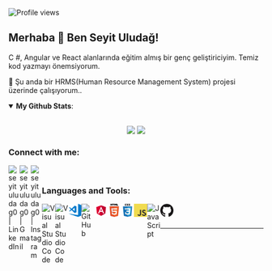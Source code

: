 ![Profile views](https://gpvc.arturio.dev/seyituludag0) 
## Merhaba 👋 Ben Seyit Uludağ!
C #, Angular ve React alanlarında eğitim almış bir genç geliştiriciyim. Temiz kod yazmayı önemsiyorum.

 🚗 Şu anda bir HRMS(Human Resource Management System) projesi üzerinde çalışıyorum..



<details open>
 <summary>  <b>My Github Stats</b>: </summary>
<br>
<p align = "center">
  <img src = "https://github-readme-stats.vercel.app/api?username=seyituludag0&show_icons=true&theme=yeblu&line_height=27">
  <img src = "https://github-readme-stats.vercel.app/api/top-langs/?username=seyituludag0&hide=css,java,html&theme=yeblu">
</p>


</details>

### Connect with me:
[<img align="left" alt="seyituludag0 | LinkedIn" width="22px" src="https://cdn.jsdelivr.net/npm/simple-icons@v3/icons/linkedin.svg" />][linkedin]
[<img align="left" alt="seyituludag0 | Gmail" width="22px" src="https://cdn.jsdelivr.net/npm/simple-icons@v3/icons/gmail.svg" />][gmail]

[<img align="left" alt="seyituludag0 | Instagram" width="22px" src="https://cdn.jsdelivr.net/npm/simple-icons@v3/icons/instagram.svg" />][instagram]

<br />

### Languages and Tools:
<img align="left" alt="Visual Studio Code" width="26px" src="https://raw.githubusercontent.com/jmnote/z-icons/master/svg/csharp.svg" />
<img align="left" alt="Visual Studio Code" width="26px" src="https://cdn.icon-icons.com/icons2/195/PNG/256/Visual_Studio_23517.png" />
<img align="left" alt="Visual Studio Code" width="26px" src="https://raw.githubusercontent.com/github/explore/80688e429a7d4ef2fca1e82350fe8e3517d3494d/topics/visual-studio-code/visual-studio-code.png"/>
<img align="left" alt="GitHub" width="26px" src="https://cdn.icon-icons.com/icons2/2104/PNG/512/server_icon_129328.png" />

<img align="left" alt="angularJS" width="26px" src="https://raw.githubusercontent.com/github/explore/80688e429a7d4ef2fca1e82350fe8e3517d3494d/topics/angular/angular.png" />
<img align="left" alt="HTML5" width="26px" src="https://raw.githubusercontent.com/github/explore/80688e429a7d4ef2fca1e82350fe8e3517d3494d/topics/html/html.png" />
<img align="left" alt="CSS3" width="26px" src="https://raw.githubusercontent.com/github/explore/80688e429a7d4ef2fca1e82350fe8e3517d3494d/topics/css/css.png" />
<img align="left" alt="JavaScript" width="26px" src="https://raw.githubusercontent.com/github/explore/80688e429a7d4ef2fca1e82350fe8e3517d3494d/topics/javascript/javascript.png" />
<img align="left" alt="JavaScript" width="26px" src="https://cdn.icon-icons.com/icons2/2415/PNG/512/react_original_logo_icon_146374.png" />
<img align="left" alt="GitHub" width="26px" src="https://raw.githubusercontent.com/github/explore/78df643247d429f6cc873026c0622819ad797942/topics/github/github.png" />



<br />
<br />

---
[instagram]: https://www.instagram.com/seyituludag0
[linkedin]: https://www.linkedin.com/in/seyituludag
[gmail]:mailto:seyituludag0@gmail.com

